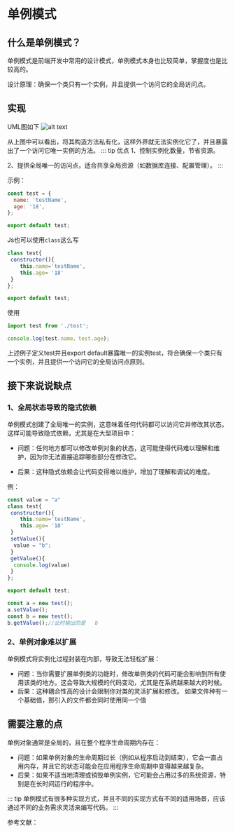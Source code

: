 # 单例模式

## 什么是单例模式？

单例模式是前端开发中常用的设计模式，单例模式本身也比较简单，掌握度也是比较高的。

设计原理：确保一个类只有一个实例，并且提供一个访问它的全局访问点。

## 实现

UML图如下
![alt text](/img/JS/singletonUML.png)

从上图中可以看出，将其构造方法私有化，这样外界就无法实例化它了，并且暴露出了一个访问它唯一实例的方法。
::: tip 优点
1、控制实例化数量，节省资源。

2、提供全局唯一的访问点，适合共享全局资源（如数据库连接、配置管理）。
:::

示例：

```js
const test = {
  name: 'testName',
  age: '18',
};

export default test;
```

Js也可以使用`class`这么写

```js
class test{
 constructor(){
    this.name='testName',
    this.age= '18'
 }
};

export default test;
```

使用

```js
import test from './test';

console.log(test.name，test.age);
```

上述例子定义test并且export default暴露唯一的实例test，符合确保一个类只有一个实例，并且提供一个访问它的全局访问点原则。

## 接下来说说缺点

### 1、全局状态导致的隐式依赖

单例模式创建了全局唯一的实例，这意味着任何代码都可以访问它并修改其状态。这样可能导致隐式依赖，尤其是在大型项目中：

- 问题：任何地方都可以修改单例对象的状态，这可能使得代码难以理解和维护，因为你无法直接追踪哪些部分在修改它。

- 后果：这种隐式依赖会让代码变得难以维护，增加了理解和调试的难度。

例：
```js
const value = "a"
class test{
 constructor(){
    this.name='testName',
    this.age= '18'
 }
 setValue(){
  value = "b";
 }
 getValue(){
  console.log(value)
 }
};

export default test;
```

```js
const a = new test();
a.setValue();
const b = new test();
b.getValue();//此时输出的是   b
```
### 2、单例对象难以扩展

单例模式将实例化过程封装在内部，导致无法轻松扩展：

- 问题：当你需要扩展单例类的功能时，修改单例类的代码可能会影响到所有使用该类的地方。这会导致大规模的代码变动，尤其是在系统越来越大的时候。
- 后果：这种耦合性高的设计会限制你对类的灵活扩展和修改。
如果文件种有一个基础值，那引入的文件都会同时使用同一个值

## 需要注意的点
单例对象通常是全局的，且在整个程序生命周期内存在：

- 问题：如果单例对象的生命周期过长（例如从程序启动到结束），它会一直占用内存，并且它的状态可能会在应用程序生命周期中变得越来越复杂。
- 后果：如果不适当地清理或销毁单例实例，它可能会占用过多的系统资源，特别是在长时间运行的程序中。

::: tip 
单例模式有很多种实现方式，并且不同的实现方式有不同的适用场景，应该通过不同的业务需求灵活来编写代码。
:::

参考文献：

<CustomLink title='《设计模式在前端开发中的实践（十二）——单例模式》'  href='https://juejin.cn/post/7325800801040793637?searchId=20241116102055C39C443D65D2901A0E5B'/>
<CustomLink title='《想成为中高级前端，必须理解这10种javascript设计模式》'  href='https://juejin.cn/post/7433277439634096168'/>

